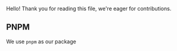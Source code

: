 Hello! Thank you for reading this file, we're eager for contributions.

## PNPM

We use `pnpm` as our package 